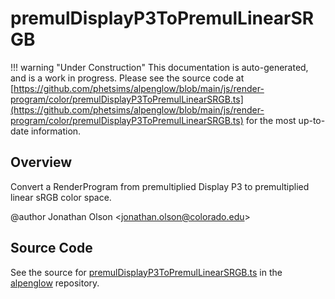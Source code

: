 # premulDisplayP3ToPremulLinearSRGB

!!! warning "Under Construction"
    This documentation is auto-generated, and is a work in progress. Please see the source code at
    [https://github.com/phetsims/alpenglow/blob/main/js/render-program/color/premulDisplayP3ToPremulLinearSRGB.ts](https://github.com/phetsims/alpenglow/blob/main/js/render-program/color/premulDisplayP3ToPremulLinearSRGB.ts) for the most up-to-date information.

## Overview

Convert a RenderProgram from premultiplied Display P3 to premultiplied linear sRGB color space.

@author Jonathan Olson &lt;jonathan.olson@colorado.edu&gt;



## Source Code

See the source for [premulDisplayP3ToPremulLinearSRGB.ts](https://github.com/phetsims/alpenglow/blob/main/js/render-program/color/premulDisplayP3ToPremulLinearSRGB.ts) in the [alpenglow](https://github.com/phetsims/alpenglow) repository.
